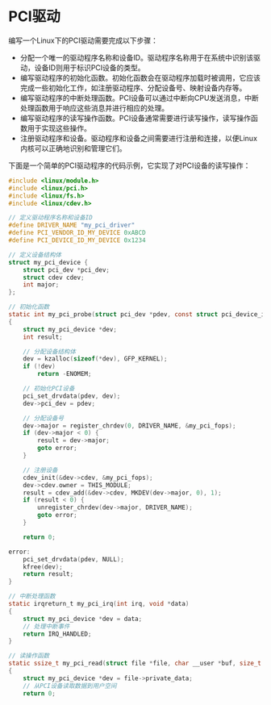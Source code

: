 
# PCI驱动

编写一个Linux下的PCI驱动需要完成以下步骤：

- 分配一个唯一的驱动程序名称和设备ID。驱动程序名称用于在系统中识别该驱动，设备ID则用于标识PCI设备的类型。
- 编写驱动程序的初始化函数。初始化函数会在驱动程序加载时被调用，它应该完成一些初始化工作，如注册驱动程序、分配设备号、映射设备内存等。
- 编写驱动程序的中断处理函数。PCI设备可以通过中断向CPU发送消息，中断处理函数用于响应这些消息并进行相应的处理。
- 编写驱动程序的读写操作函数。PCI设备通常需要进行读写操作，读写操作函数用于实现这些操作。
- 注册驱动程序和设备。驱动程序和设备之间需要进行注册和连接，以便Linux内核可以正确地识别和管理它们。

下面是一个简单的PCI驱动程序的代码示例，它实现了对PCI设备的读写操作：

```c
#include <linux/module.h>
#include <linux/pci.h>
#include <linux/fs.h>
#include <linux/cdev.h>

// 定义驱动程序名称和设备ID
#define DRIVER_NAME "my_pci_driver"
#define PCI_VENDOR_ID_MY_DEVICE 0xABCD
#define PCI_DEVICE_ID_MY_DEVICE 0x1234

// 定义设备结构体
struct my_pci_device {
    struct pci_dev *pci_dev;
    struct cdev cdev;
    int major;
};

// 初始化函数
static int my_pci_probe(struct pci_dev *pdev, const struct pci_device_id *id)
{
    struct my_pci_device *dev;
    int result;

    // 分配设备结构体
    dev = kzalloc(sizeof(*dev), GFP_KERNEL);
    if (!dev)
        return -ENOMEM;

    // 初始化PCI设备
    pci_set_drvdata(pdev, dev);
    dev->pci_dev = pdev;

    // 分配设备号
    dev->major = register_chrdev(0, DRIVER_NAME, &my_pci_fops);
    if (dev->major < 0) {
        result = dev->major;
        goto error;
    }

    // 注册设备
    cdev_init(&dev->cdev, &my_pci_fops);
    dev->cdev.owner = THIS_MODULE;
    result = cdev_add(&dev->cdev, MKDEV(dev->major, 0), 1);
    if (result < 0) {
        unregister_chrdev(dev->major, DRIVER_NAME);
        goto error;
    }

    return 0;

error:
    pci_set_drvdata(pdev, NULL);
    kfree(dev);
    return result;
}

// 中断处理函数
static irqreturn_t my_pci_irq(int irq, void *data)
{
    struct my_pci_device *dev = data;
    // 处理中断事件
    return IRQ_HANDLED;
}

// 读操作函数
static ssize_t my_pci_read(struct file *file, char __user *buf, size_t count, loff_t *pos)
{
    struct my_pci_device *dev = file->private_data;
    // 从PCI设备读取数据到用户空间
    return 0;

```